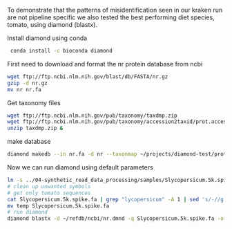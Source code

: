 To demonstrate that the patterns of misidentification seen in our kraken run are not pipeline specific we also tested the best performing diet species, tomato, using diamond (blastx).

Install diamond using conda

```bash
 conda install -c bioconda diamond 
 ```

First need to download and format the nr protein database from ncbi

```bash
wget ftp://ftp.ncbi.nlm.nih.gov/blast/db/FASTA/nr.gz
gzip -d nr.gz
mv nr nr.fa
```

Get taxonomy files

```bash
wget ftp://ftp.ncbi.nlm.nih.gov/pub/taxonomy/taxdmp.zip
wget ftp://ftp.ncbi.nlm.nih.gov/pub/taxonomy/accession2taxid/prot.accession2taxid.gz
unzip taxdmp.zip &
```

make database 

```bash
diamond makedb --in nr.fa -d nr --taxonmap ~/projects/diamond-test/prot.accession2taxid.gz --taxonnodes ~/projects/diamond-test/nodes.dmp
```

Now we can run diamond using default parameters

```bash
ln -s ../04-synthetic_read_data_processing/samples/Slycopersicum.5k.spike.fa .
# clean up unwanted symbols
# get only tomato sequences 
cat Slycopersicum.5k.spike.fa | grep "lycopersicum" -A 1 | sed 's/-//g' > temp
mv temp Slycopersicum.5k.spike.fa
# run diamond
diamond blastx -d ~/refdb/ncbi/nr.dmnd -q Slycopersicum.5k.spike.fa -o matches.lca --outfmt 102 --taxonmap prot.accession2taxid.gz --taxonnodes nodes.dmp
```
